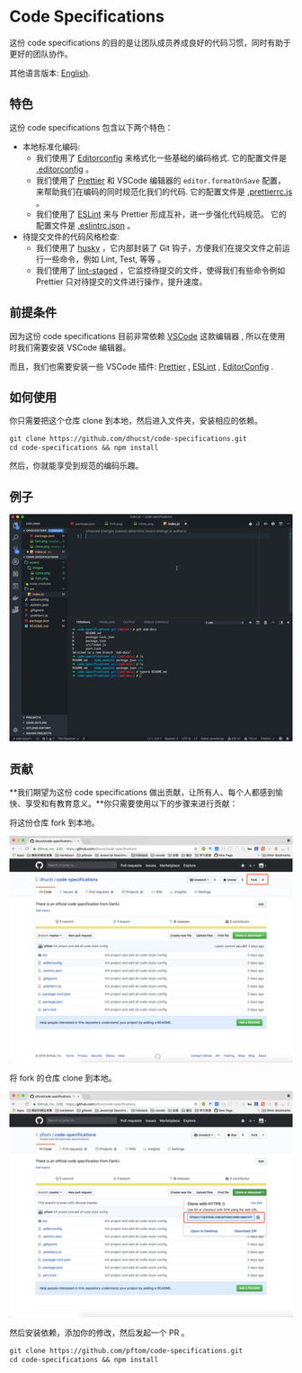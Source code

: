 # Code Specifications

这份 code specifications 的目的是让团队成员养成良好的代码习惯，同时有助于更好的团队协作。

其他语言版本: [English](./README.md).

## 特色

这份 code specifications 包含以下两个特色：

- 本地标准化编码:
  - 我们使用了 [Editorconfig](https://editorconfig.org/) 来格式化一些基础的编码格式. 它的配置文件是 [.editorconfig](./.editorconfig) 。
  - 我们使用了 [Prettier](https://prettier.io/) 和 VSCode 编辑器的 `editor.formatOnSave` 配置，来帮助我们在编码的同时规范化我们的代码. 它的配置文件是 [.prettierrc.js](./.prettierrc.js) 。
  - 我们使用了 [ESLint](https://eslint.org/) 来与 Prettier 形成互补，进一步强化代码规范。 它的配置文件是 [.eslintrc.json](./.eslintrc.json) 。
- 待提交文件的代码风格检查:
  - 我们使用了 [husky](https://github.com/typicode/husky) ，它内部封装了 Git 钩子，方便我们在提交文件之前运行一些命令，例如 Lint, Test, 等等 。
  - 我们使用了 [lint-staged](https://github.com/okonet/lint-staged) ，它监控待提交的文件，使得我们有些命令例如 Prettier 只对待提交的文件进行操作，提升速度。

## 前提条件

因为这份 code specifications 目前非常依赖  [VSCode](https://code.visualstudio.com/) 这款编辑器 , 所以在使用时我们需要安装 VSCode 编辑器。

而且，我们也需要安装一些 VSCode 插件: [Prettier](https://marketplace.visualstudio.com/items?itemName=esbenp.prettier-vscode) , [ESLint](https://marketplace.visualstudio.com/items?itemName=dbaeumer.vscode-eslint) , [EditorConfig](https://marketplace.visualstudio.com/items?itemName=EditorConfig.EditorConfig) .

## 如何使用

你只需要把这个仓库 clone 到本地，然后进入文件夹，安装相应的依赖。

```shell
git clone https://github.com/dhucst/code-specifications.git
cd code-specifications && npm install
```

然后，你就能享受到规范的编码乐趣。

## 例子

![See examples](./assets/images/example.gif)

## 贡献

**我们期望为这份 code specifications 做出贡献，让所有人、每个人都感到愉快、享受和有教育意义。**你只需要使用以下的步骤来进行贡献：

将这份仓库 fork 到本地。

![Fork this repository](./assets/images/fork.png)

将 fork 的仓库 clone 到本地。

![Clone to your local machine](./assets/images/clone.png)

然后安装依赖，添加你的修改，然后发起一个 PR 。

```shell
git clone https://github.com/pftom/code-specifications.git
cd code-specifications && npm install
```
